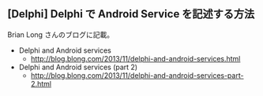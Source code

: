 ## [Delphi] Delphi で Android Service を記述する方法

Brian Long さんのブログに記載。

* Delphi and Android services
  * http://blog.blong.com/2013/11/delphi-and-android-services.html
* Delphi and Android services (part 2)
  * http://blog.blong.com/2013/11/delphi-and-android-services-part-2.html



